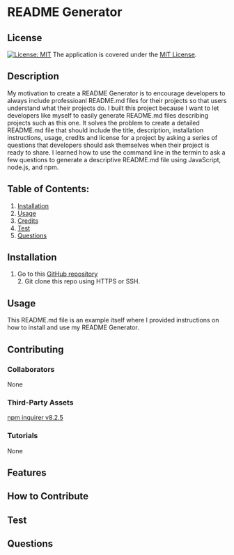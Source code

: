 # README Generator
  
  ## License
  [![License: MIT](https://img.shields.io/badge/License-MIT-yellow.svg)](https://opensource.org/licenses/MIT) The application is covered under the [MIT License](https://opensource.org/licenses/MIT).

  ## Description
  My motivation to create a README Generator is to encourage developers to always include professioanl README.md files for their projects so that users understand what their projects do. I built this project because I want to let developers like myself to easily generate README.md files describing projects such as this one. It solves the problem to create a detailed README.md file that should include the title, description, installation instructions, usage, credits and license for a project by asking a series of questions that developers should ask themselves when their project is ready to share. I learned how to use the command line in the termin to ask a few questions to generate a descriptive README.md file using JavaScript, node.js, and npm.

  ## Table of Contents:

  1. [Installation](#installation)
  2. [Usage](#usage)
  3. [Credits](#credits)
  4. [Test](#test)
  5. [Questions](#questions)

  ## Installation
  1. Go to this [GitHub repository](https://github.com/jason1chiu/proREADMEgenerator/tree/main)<br>2. Git clone this repo using HTTPS or SSH.

  ## Usage
  This README.md file is an example itself where I provided instructions on how to install and use my README Generator.

  ## Contributing
  ### Collaborators
  None

  ### Third-Party Assets
  [npm inquirer v8.2.5](https://www.npmjs.com/package/inquirer/v/8.2.5)

  ### Tutorials
  None

  ## Features

  ## How to Contribute

  ## Test

  ## Questions
  